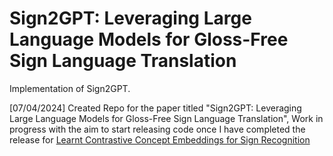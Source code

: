 # Sign2GPT: Leveraging Large Language Models for Gloss-Free Sign Language Translation

Implementation of Sign2GPT.

[07/04/2024] Created Repo for the paper titled "Sign2GPT: Leveraging Large Language Models for Gloss-Free Sign Language Translation", Work in progress with the aim to start releasing code once I have completed the release for [Learnt Contrastive Concept Embeddings for Sign Recognition](https://github.com/ryanwongsa/Learnt-Contrastive-Concept-Embeddings-for-Sign-Recognition)
